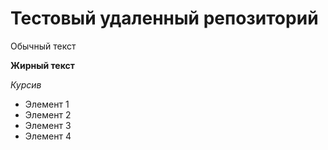 # Тестовый удаленный репозиторий

Обычный текст

**Жирный текст**

*Курсив* 

* Элемент 1
* Элемент 2
* Элемент 3
* Элемент 4
